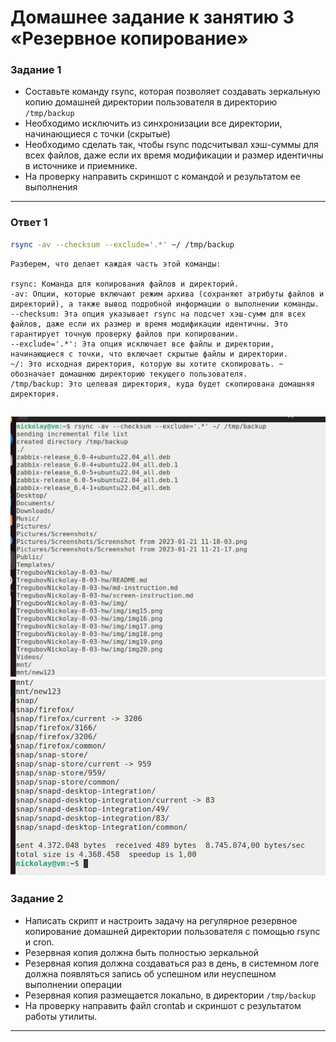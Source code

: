# Домашнее задание к занятию 3 «Резервное копирование»

### Задание 1
- Составьте команду rsync, которая позволяет создавать зеркальную копию домашней директории пользователя в директорию `/tmp/backup`
- Необходимо исключить из синхронизации все директории, начинающиеся с точки (скрытые)
- Необходимо сделать так, чтобы rsync подсчитывал хэш-суммы для всех файлов, даже если их время модификации и размер идентичны в источнике и приемнике.
- На проверку направить скриншот с командой и результатом ее выполнения
------
### Ответ 1

```bash
rsync -av --checksum --exclude='.*' ~/ /tmp/backup
```
```
Разберем, что делает каждая часть этой команды:

rsync: Команда для копирования файлов и директорий.
-av: Опции, которые включают режим архива (сохраняют атрибуты файлов и директорий), а также вывод подробной информации о выполнении команды.
--checksum: Эта опция указывает rsync на подсчет хэш-сумм для всех файлов, даже если их размер и время модификации идентичны. Это гарантирует точную проверку файлов при копировании.
--exclude='.*': Эта опция исключает все файлы и директории, начинающиеся с точки, что включает скрытые файлы и директории.
~/: Это исходная директория, которую вы хотите скопировать. ~ обозначает домашнюю директорию текущего пользователя.
/tmp/backup: Это целевая директория, куда будет скопирована домашняя директория.
```
![image](https://github.com/mescal1ne1986/home_work/blob/main/Отказоустойчивость/Снимок%20экрана%202023-10-09%20122215.png)
![image](https://github.com/mescal1ne1986/home_work/blob/main/Отказоустойчивость/Снимок%20экрана%202023-10-09%20122246.png)
------
### Задание 2
- Написать скрипт и настроить задачу на регулярное резервное копирование домашней директории пользователя с помощью rsync и cron.
- Резервная копия должна быть полностью зеркальной
- Резервная копия должна создаваться раз в день, в системном логе должна появляться запись об успешном или неуспешном выполнении операции
- Резервная копия размещается локально, в директории `/tmp/backup`
- На проверку направить файл crontab и скриншот с результатом работы утилиты.

---
